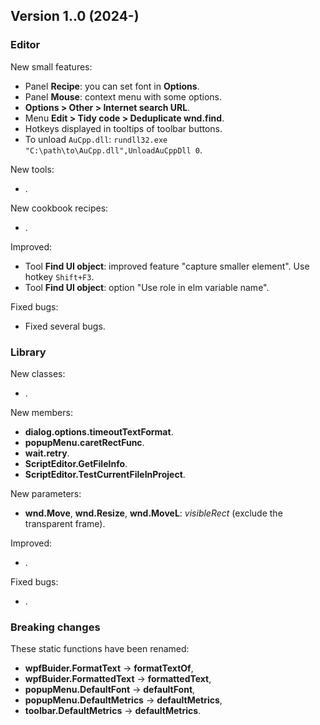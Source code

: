 ## Version 1..0 (2024-)

### Editor
New small features:
- Panel **Recipe**: you can set font in **Options**.
- Panel **Mouse**: context menu with some options.
- **Options > Other > Internet search URL**.
- Menu **Edit > Tidy code > Deduplicate wnd.find**.
- Hotkeys displayed in tooltips of toolbar buttons.
- To unload `AuCpp.dll`: `rundll32.exe "C:\path\to\AuCpp.dll",UnloadAuCppDll 0`.

New tools:
- .

New cookbook recipes:
- .

Improved:
- Tool **Find UI object**: improved feature "capture smaller element". Use hotkey `Shift+F3`.
- Tool **Find UI object**: option "Use role in elm variable name".

Fixed bugs:
- Fixed several bugs.

### Library
New classes:
- .

New members:
- **dialog.options.timeoutTextFormat**.
- **popupMenu.caretRectFunc**.
- **wait.retry**.
- **ScriptEditor.GetFileInfo**.
- **ScriptEditor.TestCurrentFileInProject**.

New parameters:
- **wnd.Move**, **wnd.Resize**, **wnd.MoveL**: *visibleRect* (exclude the transparent frame).

Improved:
- .

Fixed bugs:
- .

### Breaking changes
These static functions have been renamed:
- **wpfBuider.FormatText** -> **formatTextOf**,
- **wpfBuider.FormattedText** -> **formattedText**,
- **popupMenu.DefaultFont** -> **defaultFont**, 
- **popupMenu.DefaultMetrics** -> **defaultMetrics**, 
- **toolbar.DefaultMetrics** -> **defaultMetrics**.
